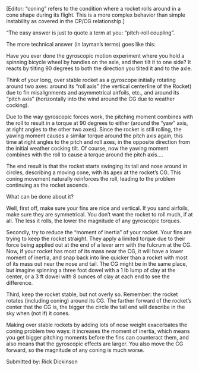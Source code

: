 [Editor: “coning” refers to the condition where a rocket rolls around in a cone shape during its flight. This is a more complex behavior than simple instability as covered in the CP/CG relationship.]

“The easy answer is just to quote a term at you: “pitch-roll coupling”.

The more technical answer (in layman’s terms) goes like this:

Have you ever done the gyroscopic motion experiment where you hold a spinning bicycle wheel by handles on the axle, and then tilt it to one side? It reacts by tilting 90 degrees to both the direction you tilted it and to the axle.

Think of your long, over stable rocket as a gyroscope initially rotating around two axes: around its “roll axis” (the vertical centerline of the Rocket) due to fin misalignments and asymmetrical airfoils, etc., and around its “pitch axis” (horizontally into the wind around the CG due to weather cocking).

Due to the way gyroscopic forces work, the pitching moment combines with the roll to result in a torque at 90 degrees to either (around the “yaw” axis, at right angles to the other two axes). Since the rocket is still rolling, the yawing moment causes a similar torque around the pitch axis again, this time at right angles to the pitch and roll axes, in the opposite direction from the initial weather cocking tilt. Of course, now the yawing moment combines with the roll to cause a torque around the pitch axis….

The end result is that the rocket starts swinging its tail and nose around in circles, describing a moving cone, with its apex at the rocket’s CG. This coning movement naturally reinforces the roll, leading to the problem continuing as the rocket ascends.

What can be done about it?

Well, first off, make sure your fins are nice and vertical. If you sand airfoils, make sure they are symmetrical. You don’t want the rocket to roll much, if at all. The less it rolls, the lower the magnitude of any gyroscopic torques.

Secondly, try to reduce the “moment of inertia” of your rocket. Your fins are trying to keep the rocket straight. They apply a limited torque due to their force being applied out at the end of a lever arm with the fulcrum at the CG. Now, if your rocket has most of its mass near the CG, it will have a lower moment of inertia, and snap back into line quicker than a rocket with most of its mass out near the nose and tail. The CG might be in the same place, but imagine spinning a three foot dowel with a 1 lb lump of clay at the center, or a 3 ft dowel with 8 ounces of clay at each end to see the difference.

Third, keep the rocket stable, but not overly so. Remember: the rocket rotates (including coning) around its CG. The farther forward of the rocket’s center that the CG is, the bigger the circle the tail end will describe in the sky when (not if) it cones.

Making over stable rockets by adding lots of nose weight exacerbates the coning problem two ways: it increases the moment of inertia, which means you get bigger pitching moments before the fins can counteract them, and also means that the gyroscopic effects are larger. You also move the CG forward, so the magnitude of any coning is much worse.

Submitted by: Rick Dickinson

